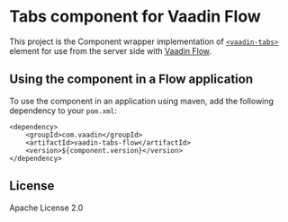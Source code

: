 # Tabs сomponent for Vaadin Flow

This project is the Component wrapper implementation of [`<vaadin-tabs>`](https://github.com/vaadin/web-components/tree/main/packages/tabs)
element for use from the server side with [Vaadin Flow](https://github.com/vaadin/flow).

## Using the component in a Flow application

To use the component in an application using maven,
add the following dependency to your `pom.xml`:
```
<dependency>
    <groupId>com.vaadin</groupId>
    <artifactId>vaadin-tabs-flow</artifactId>
    <version>${component.version}</version>
</dependency>
```

## License

Apache License 2.0
